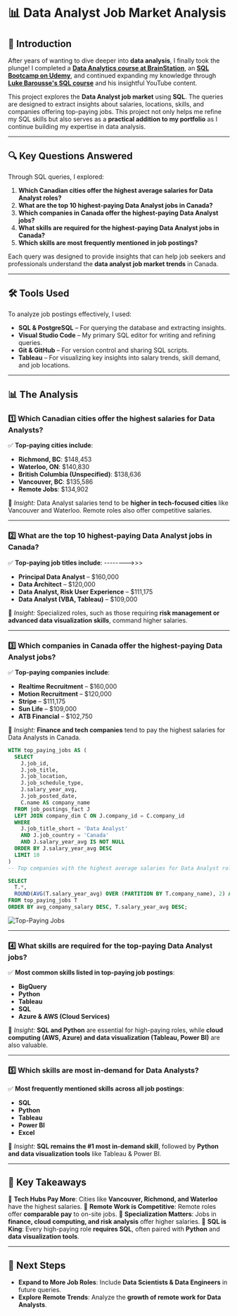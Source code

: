 # 📊 Data Analyst Job Market Analysis

## 📌 Introduction

After years of wanting to dive deeper into **data analysis**, I finally took the plunge! I completed a **[Data Analytics course at BrainStation](https://brainstation.io/course/toronto/data-analytics?utm_keyword=brainstation%20data%20analytics&utm_network=g&utm_matchtype=e&utm_creative=482969347331&utm_target=&utm_placement=&utm_device=c&utm_campaign=11729367083&utm_adgroup=116579475769&utm_source=AdWords&utm_target_id=kwd-817758893710&gad_source=1&gclid=Cj0KCQiA_NC9BhCkARIsABSnSTa6vvUpxcpNFYK6xtl-IJxuRwRLpSxi7wY0g18OSwV2M4MCRjA7veQaAkyuEALw_wcB)**, an **[SQL Bootcamp on Udemy](https://www.udemy.com/course/the-complete-sql-bootcamp/?couponCode=24T4MT180225)**, and continued expanding my knowledge through **[Luke Barousse's SQL course](https://www.lukebarousse.com/sql)** and his insightful YouTube content.

This project explores the **Data Analyst job market** using **SQL**. The queries are designed to extract insights about salaries, locations, skills, and companies offering top-paying jobs.
This project not only helps me refine my SQL skills but also serves as a **practical addition to my portfolio** as I continue building my expertise in data analysis.

---

## 🔍 **Key Questions Answered**

Through SQL queries, I explored:

1. **Which Canadian cities offer the highest average salaries for Data Analyst roles?**
2. **What are the top 10 highest-paying Data Analyst jobs in Canada?**
3. **Which companies in Canada offer the highest-paying Data Analyst jobs?**
4. **What skills are required for the highest-paying Data Analyst jobs in Canada?**
5. **Which skills are most frequently mentioned in job postings?**

Each query was designed to provide insights that can help job seekers and professionals understand the **data analyst job market trends** in Canada.

---

## 🛠 **Tools Used**

To analyze job postings effectively, I used:

- **SQL & PostgreSQL** – For querying the database and extracting insights.
- **Visual Studio Code** – My primary SQL editor for writing and refining queries.
- **Git & GitHub** – For version control and sharing SQL scripts.
- **Tableau** – For visualizing key insights into salary trends, skill demand, and job locations.

---

## 📊 **The Analysis**

### **1️⃣ Which Canadian cities offer the highest salaries for Data Analysts?**

✅ **Top-paying cities include**:

- **Richmond, BC**: $148,453
- **Waterloo, ON**: $140,830
- **British Columbia (Unspecified)**: $138,636
- **Vancouver, BC**: $135,586
- **Remote Jobs**: $134,902

🔹 _Insight:_ Data Analyst salaries tend to be **higher in tech-focused cities** like Vancouver and Waterloo. Remote roles also offer competitive salaries.

---

### **2️⃣ What are the top 10 highest-paying Data Analyst jobs in Canada?**

✅ **Top-paying job titles include**: -------->>>

- **Principal Data Analyst** – $160,000
- **Data Architect** – $120,000
- **Data Analyst, Risk User Experience** – $111,175
- **Data Analyst (VBA, Tableau)** – $109,000

🔹 _Insight:_ Specialized roles, such as those requiring **risk management or advanced data visualization skills**, command higher salaries.

---

### **3️⃣ Which companies in Canada offer the highest-paying Data Analyst jobs?**

✅ **Top-paying companies include**:

- **Realtime Recruitment** – $160,000
- **Motion Recruitment** – $120,000
- **Stripe** – $111,175
- **Sun Life** – $109,000
- **ATB Financial** – $102,750

🔹 _Insight:_ **Finance and tech companies** tend to pay the highest salaries for Data Analysts in Canada.

```sql
WITH top_paying_jobs AS (
  SELECT
    J.job_id,
    J.job_title,
    J.job_location,
    J.job_schedule_type,
    J.salary_year_avg,
    J.job_posted_date,
    C.name AS company_name
  FROM job_postings_fact J
  LEFT JOIN company_dim C ON J.company_id = C.company_id
  WHERE
    J.job_title_short = 'Data Analyst'
    AND J.job_country = 'Canada'
    AND J.salary_year_avg IS NOT NULL
  ORDER BY J.salary_year_avg DESC
  LIMIT 10
)
-- Top companies with the highest average salaries for Data Analyst roles

SELECT
  T.*,
  ROUND(AVG(T.salary_year_avg) OVER (PARTITION BY T.company_name), 2) AS avg_company_salary
FROM top_paying_jobs T
ORDER BY avg_company_salary DESC, T.salary_year_avg DESC;
```

![Top-Paying Jobs](https://raw.githubusercontent.com/your-username/SQL_Project_Job_Analysis/main/images/image.png)

---

### **4️⃣ What skills are required for the top-paying Data Analyst jobs?**

✅ **Most common skills listed in top-paying job postings**:

- **BigQuery**
- **Python**
- **Tableau**
- **SQL**
- **Azure & AWS (Cloud Services)**

🔹 _Insight:_ **SQL and Python** are essential for high-paying roles, while **cloud computing (AWS, Azure) and data visualization (Tableau, Power BI)** are also valuable.

---

### **5️⃣ Which skills are most in-demand for Data Analysts?**

✅ **Most frequently mentioned skills across all job postings**:

- **SQL**
- **Python**
- **Tableau**
- **Power BI**
- **Excel**

🔹 _Insight:_ **SQL remains the #1 most in-demand skill**, followed by **Python and data visualization tools** like Tableau & Power BI.

---

## 🎯 **Key Takeaways**

📌 **Tech Hubs Pay More**: Cities like **Vancouver, Richmond, and Waterloo** have the highest salaries.
📌 **Remote Work is Competitive**: Remote roles offer **comparable pay** to on-site jobs.
📌 **Specialization Matters**: Jobs in **finance, cloud computing, and risk analysis** offer higher salaries.
📌 **SQL is King**: Every high-paying role **requires SQL**, often paired with **Python** and **data visualization tools**.

---

## 🚀 **Next Steps**

- **Expand to More Job Roles**: Include **Data Scientists & Data Engineers** in future queries.
- **Explore Remote Trends**: Analyze the **growth of remote work for Data Analysts**.
